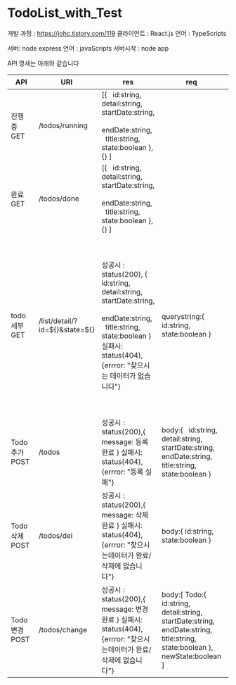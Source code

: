 # TodoList_with_Test
개발 과정 : https://johc.tistory.com/119
클라이언트 : React.js 
언어 : TypeScripts




서버: node express
언어 : javaScripts
서버시작 : node app 

API 명세는 아래와 같습니다 

| API | URI | res | req | 비고 |
| --- | --- | --- | --- | --- |
| 진행 중 GET | /todos/running | \[{     id:string,     detail:string,     startDate:string,     endDate:string,     title:string,     state:boolean   },   {}   \] |   |   |
| 완료 GET | /todos/done | \[{     id:string,     detail:string,     startDate:string,     endDate:string,     title:string,     state:boolean   },   {}   \] |   |   |
| todo 세부 GET | /list/detail/?id=${}&state=${} | 성공시 : status(200), {     id:string,     detail:string,     startDate:string,     endDate:string,     title:string,     state:boolean   }         실패시: status(404),{errror: "찾으시는 데이터가 없습니다"} | querystring:{   id:string,   state:boolean   } | 이것만 쿼리스트링으로 만들어서 다시 body에 담아서 보내는걸로 변경하겠습니다 |
| Todo추가  POST | /todos | 성공시 : status(200),{   message: 등록 완료   }         실패시: status(404),{errror: "등록 실패"} | body:{     id:string,     detail:string,     startDate:string,     endDate:string,     title:string,     state:boolean   } |   |
| Todo 삭제 POST  | /todos/del | 성공시 : status(200),{   message: 삭제완료   }         실패시: status(404),{errror: "찾으시는데이터가 완료/삭제에 없습니다"} | body:{   id:string,   state:boolean   } |   |
| Todo 변경 POST  | /todos/change | 성공시 : status(200),{   message: 변경완료   }         실패시: status(404),{errror: "찾으시는데이터가 완료/삭제에 없습니다"} | body:\[   Todo:{     id:string,     detail:string,     startDate:string,     endDate:string,     title:string,     state:boolean   },   newState:boolean   \] |   |


